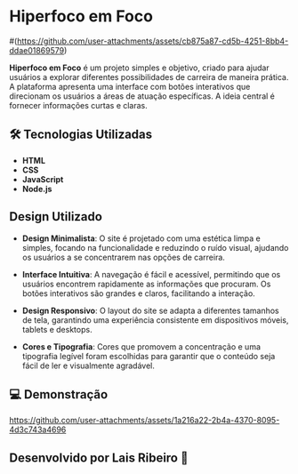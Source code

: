 #   Hiperfoco em Foco
 #(https://github.com/user-attachments/assets/cb875a87-cd5b-4251-8bb4-ddae01869579)

**Hiperfoco em Foco** é um projeto simples e objetivo, criado para ajudar usuários a explorar diferentes possibilidades de carreira de maneira prática. A plataforma apresenta uma interface com botões interativos que direcionam os usuários a áreas de atuação específicas. A ideia central é fornecer informações curtas e claras.

## 🛠️ Tecnologias Utilizadas
- **HTML**
- **CSS**
- **JavaScript**
- **Node.js**

## **Design Utilizado**
- **Design Minimalista**: O site é projetado com uma estética limpa e simples, focando na funcionalidade e reduzindo o ruído visual, ajudando os usuários a se concentrarem nas opções de carreira.
  
- **Interface Intuitiva**: A navegação é fácil e acessível, permitindo que os usuários encontrem rapidamente as informações que procuram. Os botões interativos são grandes e claros, facilitando a interação.

- **Design Responsivo**: O layout do site se adapta a diferentes tamanhos de tela, garantindo uma experiência consistente em dispositivos móveis, tablets e desktops.

- **Cores e Tipografia**: Cores que promovem a concentração e uma tipografia legível foram escolhidas para garantir que o conteúdo seja fácil de ler e visualmente agradável.
  

## 💻 Demonstração






https://github.com/user-attachments/assets/1a216a22-2b4a-4370-8095-4d3c743a4696





## Desenvolvido por Lais Ribeiro 🧩 ##



